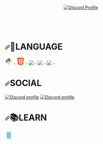 <!-- INFO -->
<p align="center">
<a target="_blank" rel="noopener noreferrer" href="https://discordapp.com/users/458674191911092226"><img src="https://imagizer.imageshack.com/img923/9927/w7zBKX.png" alt="Discord Profile" style="max-width:100%;"></a>
</p><br><br><br>
 
<!-- LANGUAGE -->
<h1 align="left"><a id="user-content-language" class="anchor" aria-hidden="true" href="#language"><svg class="octicon octicon-link" viewBox="0 0 16 16" version="1.1" width="16" height="16" aria-hidden="true"><path fill-rule="evenodd" d="M7.775 3.275a.75.75 0 001.06 1.06l1.25-1.25a2 2 0 112.83 2.83l-2.5 2.5a2 2 0 01-2.83 0 .75.75 0 00-1.06 1.06 3.5 3.5 0 004.95 0l2.5-2.5a3.5 3.5 0 00-4.95-4.95l-1.25 1.25zm-4.69 9.64a2 2 0 010-2.83l2.5-2.5a2 2 0 012.83 0 .75.75 0 001.06-1.06 3.5 3.5 0 00-4.95 0l-2.5 2.5a3.5 3.5 0 004.95 4.95l1.25-1.25a.75.75 0 00-1.06-1.06l-1.25 1.25a2 2 0 01-2.83 0z"></path></svg></a>💬LANGUAGE</h1>
<p align="left"> 
<code><a target="_blank" rel="noopener noreferrer" href="https://raw.githubusercontent.com/devicons/devicon/master/icons/python/python-original.svg"><img height="25" src="https://raw.githubusercontent.com/devicons/devicon/master/icons/python/python-original.svg" style="max-width:100%;"></a></code>  -  
<code><a target="_blank" rel="noopener noreferrer" href="https://raw.githubusercontent.com/devicons/devicon/master/icons/html5/html5-original.svg"><img height="25" src="https://raw.githubusercontent.com/devicons/devicon/master/icons/html5/html5-original.svg" style="max-width:100%;"></a></code>  -  
<code><a target="_blank" rel="noopener noreferrer" href="https://imagizer.imageshack.com/img923/9607/CzCF6E.png"><img height="25" src="https://imagizer.imageshack.com/img923/9607/CzCF6E.png" style="max-width:100%;"></a></code>  -  
<code><a target="_blank" rel="noopener noreferrer" href="https://imagizer.imageshack.com/img922/5187/Egf424.png"><img height="25" src="https://imagizer.imageshack.com/img922/5187/Egf424.png" style="max-width:100%;"></a></code>  -  
<code><a target="_blank" rel="noopener noreferrer" href=" https://imagizer.imageshack.com/img922/2237/T3FSMH.png
"><img height="25" src=" https://imagizer.imageshack.com/img922/2237/T3FSMH.png" style="max-width:100%;"></a></code>  -  
 
</p>

<!-- SOCIAL -->
<h1 align="left"><a id="user-content-framework" class="anchor" aria-hidden="true" href="#framework"><svg class="octicon octicon-link" viewBox="0 0 16 16" version="1.1" width="16" height="16" aria-hidden="true"><path fill-rule="evenodd" d="M7.775 3.275a.75.75 0 001.06 1.06l1.25-1.25a2 2 0 112.83 2.83l-2.5 2.5a2 2 0 01-2.83 0 .75.75 0 00-1.06 1.06 3.5 3.5 0 004.95 0l2.5-2.5a3.5 3.5 0 00-4.95-4.95l-1.25 1.25zm-4.69 9.64a2 2 0 010-2.83l2.5-2.5a2 2 0 012.83 0 .75.75 0 001.06-1.06 3.5 3.5 0 00-4.95 0l-2.5 2.5a3.5 3.5 0 004.95 4.95l1.25-1.25a.75.75 0 00-1.06-1.06l-1.25 1.25a2 2 0 01-2.83 0z"></path></svg></a>SOCIAL</h1>
<p align="left">
<a href="https://discordapp.com/users/458674191911092226"><img align="center" src="https://cdn.jsdelivr.net/npm/simple-icons@3.0.1/icons/discord.svg" alt="Discord profile" height="30" width="40" /></a>
<a href="https://www.instagram.com/rafou.b38/"><img align="center" src="https://cdn.jsdelivr.net/npm/simple-icons@3.0.1/icons/instagram.svg" alt="Discord profile" height="30" width="40" /></a>
</p>
<!-- LEARN -->
<h1 align="left"><a id="user-content-learn" class="anchor" aria-hidden="true" href="#learn"><svg class="octicon octicon-link" viewBox="0 0 16 16" version="1.1" width="16" height="16" aria-hidden="true"><path fill-rule="evenodd" d="M7.775 3.275a.75.75 0 001.06 1.06l1.25-1.25a2 2 0 112.83 2.83l-2.5 2.5a2 2 0 01-2.83 0 .75.75 0 00-1.06 1.06 3.5 3.5 0 004.95 0l2.5-2.5a3.5 3.5 0 00-4.95-4.95l-1.25 1.25zm-4.69 9.64a2 2 0 010-2.83l2.5-2.5a2 2 0 012.83 0 .75.75 0 001.06-1.06 3.5 3.5 0 00-4.95 0l-2.5 2.5a3.5 3.5 0 004.95 4.95l1.25-1.25a.75.75 0 00-1.06-1.06l-1.25 1.25a2 2 0 01-2.83 0z"></path></svg></a>📚LEARN</h1>
<p align="left">
    <code><a target="_blank" rel="noopener noreferrer" href="https://raw.githubusercontent.com/devicons/devicon/master/icons/go/go-original.svg"><img height="25" src="https://raw.githubusercontent.com/devicons/devicon/master/icons/go/go-original.svg" style="max-width:100%;"></a></code> 
</p>

